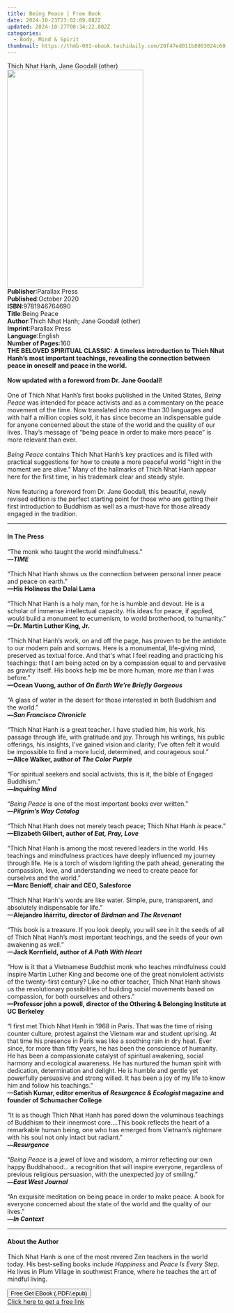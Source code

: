 ```yaml
---
title: Being Peace | Free Book
date: 2024-10-23T23:02:09.882Z
updated: 2024-10-27T00:34:22.802Z
categories:
  - Body, Mind & Spirit
thumbnail: https://thmb-001-ebook.techidaily.com/20f47ed011b8803024c60f7e43d72e32bd6397403cea6c4f4cccde9f5568695d.jpg
---
```

<main id="book-container">
  <div class="flex flex-col">
    <div class="book-brief flex-1 py-6 px-4 sm:p-6 md:py-10 md:px-8">
      <!-- brief-->
      <div class="book-brief-main">Thich Nhat Hanh, Jane Goodall (other)</div>
    </div>
    <div
      class="book-meta-info flex-1 grid gap-4 col-start-1 col-end-3 row-start-1 sm:mb-6 sm:grid-cols-4 lg:gap-6 lg:col-start-2 lg:row-end-6 lg:row-span-6 lg:mb-0"
    >
      <div
        class="book-meta-info-left place-content-center mt-4 p-4 text-sm leading-6 col-start-2 col-span-2 dark:text-slate-400"
      >
        <img
          class="w-full h-500 object-cover rounded-lg sm:h-255 sm:col-span-2 lg:col-span-full"
          src="https://img-001-ebook.techidaily.com/3602369e5287b7e60a1eebfa4b6f8043ae11f7d7376aa38cb87a548518996640.jpg"
          alt=""
          width="312"
          height="500"
        />
      </div>
      <div
        class="book-meta-info-right mt-2 col-start-1 row-start-2 col-span-3 self-center"
      >
        <!-- meta data  -->
        <div class="flex flex-col px-4 md:px-8">
          <div class="flex-1">
            <strong>Publisher</strong>:<span class="px-2">Parallax Press</span>
          </div>
          <div class="flex-1">
            <strong>Published</strong>:<span class="px-2">October 2020</span>
          </div>
          <div class="flex-1">
            <strong>ISBN</strong>:<span class="px-2">9781946764690</span>
          </div>
          <div class="flex-1">
            <strong>Title</strong>:<span class="px-2">Being Peace</span>
          </div>
          <div class="flex-1">
            <strong>Author</strong>:<span class="px-2"
              >Thich Nhat Hanh; Jane Goodall (other)</span
            >
          </div>
          <div class="flex-1">
            <strong>Imprint</strong>:<span class="px-2">Parallax Press</span>
          </div>
          <div class="flex-1">
            <strong>Language</strong>:<span class="px-2">English</span>
          </div>
          <div class="flex-1">
            <strong>Number of Pages</strong>:<span class="px-2">160</span>
          </div>
        </div>
      </div>
    </div>
    <div class="book-description flex-1 py-6 px-4 sm:p-6 md:py-10 md:px-8">
      <div class="book-description-main">
        <div accordion-content="" id="description">
          <b
            >THE BELOVED SPIRITUAL CLASSIC: A timeless introduction to Thich
            Nhat Hanh’s most important teachings, revealing the connection
            between peace in oneself and peace in the world.</b
          ><br />
          <b></b><br />
          <b>Now updated with a foreword from Dr. Jane Goodall!</b><br />
          <b></b><br />
          One of Thich Nhat Hanh’s first books published in the United States,
          <i>Being Peace </i>was intended for peace activists and as a
          commentary on the peace movement of the time. Now translated into more
          than 30 languages and with half a million copies sold, it has since
          become an indispensable guide for anyone concerned about the state of
          the world and the quality of our lives. Thay’s message of “being peace
          in order to make more peace” is more relevant than ever. <br />
          &nbsp;<br />
          <i>Being Peace</i> contains Thich Nhat Hanh’s key practices and is
          filled with practical suggestions for how to create a more peaceful
          world “right in the moment we are alive.” Many of the hallmarks of
          Thich Nhat Hanh appear here for the first time, in his trademark clear
          and steady style.<br />
          &nbsp;<br />
          Now featuring a foreword from Dr. Jane Goodall, this beautiful, newly
          revised edition is the perfect starting point for those who are
          getting their first introduction to Buddhism as well as a must-have
          for those already engaged in the tradition.
        </div>
        <div class="accordion-fader"></div>
      </div>
    </div>
    <div class="book-excerpts flex-1 py-6 px-4 sm:p-6 md:py-10 md:px-8">
      <!-- excerpts-->
      <div class="book-excerpts-main">
        <hr />
        <h4 class="placeholder placeholder-heading">
          <span>In The Press</span>
        </h4>
        <p>
          “The monk who taught the world mindfulness.” <br /><b>—<i>TIME</i></b
          ><br />&nbsp;<br />“Thich Nhat Hanh shows us the connection between
          personal inner peace and peace on earth.”<br /><b
            >—His Holiness the Dalai Lama</b
          ><br />&nbsp;<br />“Thich Nhat Hanh is a holy man, for he is humble
          and devout. He is a scholar of immense intellectual capacity. His
          ideas for peace, if applied, would build a monument to ecumenism, to
          world brotherhood, to humanity.”<br /><b
            >—Dr. Martin Luther King, Jr.</b
          ><br />&nbsp;<br />“Thich Nhat Hanh’s work, on and off the page, has
          proven to be the antidote to our modern pain and sorrows. Here is a
          monumental, life-giving mind, preserved as textual force. And that's
          what I feel reading and practicing his teachings: that I am being
          acted on by a compassion equal to and pervasive as gravity
          itself.&nbsp;His books help me be more human,
          more&nbsp;<i>me</i>&nbsp;than I was before.”<br /><b
            >—Ocean Vuong, author of <i>On Earth We’re Briefly Gorgeous</i></b
          ><br /><i>&nbsp;</i><br />“A glass of water in the desert for those
          interested in both Buddhism and the world.”<br /><b
            >—<i>San Francisco Chronicle</i></b
          ><br /><i>&nbsp;</i><br />“Thich Nhat Hanh is a great teacher. I have
          studied him, his work, his passage through life, with gratitude and
          joy. Through his writings, his public offerings, his insights, I’ve
          gained vision and clarity; I’ve often felt it would be impossible to
          find a more lucid, determined, and courageous soul.”<br /><b
            >—Alice Walker, author of <i>The Color Purple</i></b
          ><br />&nbsp;<br />“For spiritual seekers and social activists, this
          is it, the bible of Engaged Buddhism.”<br /><b
            >—<i>Inquiring Mind</i></b
          ><br /><i>&nbsp;</i><br />“<i>Being Peace </i>is one of the most
          important books ever written.”<br />­<b
            >—<i>Pilgrim’s Way Catalog</i></b
          ><br /><i>&nbsp;</i><br />“Thich Nhat Hanh does not merely teach
          peace; Thich Nhat Hanh <i>is</i> peace.”<br /><b
            >—Elizabeth Gilbert, author of <i>Eat, Pray, Love</i></b
          ><br />&nbsp;<br />“Thich Nhat Hanh is among the most revered leaders
          in the world. His teachings and mindfulness practices have deeply
          influenced my journey through life. He is a torch of wisdom lighting
          the path ahead, generating the compassion, love, and understanding we
          need to create peace for ourselves and the world.”<br /><b
            >—Marc Benioff, chair and CEO, Salesforce<br /></b
          ><i>&nbsp;</i><br />“Thich Nhat Hanh's words are like water. Simple,
          pure, transparent, and absolutely indispensable for life.”<br /><b
            >—Alejandro Iñárritu, director of <i>Birdman</i> and
            <i>The Revenant</i><br /></b
          >&nbsp;<br />“This book is a treasure. If you look deeply, you will
          see in it the seeds of all of Thich Nhat Hanh’s most important
          teachings, and the seeds of your own awakening as well.”<br /><b
            >—Jack Kornfield, author of <i>A Path With Heart</i><br /></b
          >&nbsp;<br />“How is it that a Vietnamese Buddhist monk who teaches
          mindfulness could inspire Martin Luther King and become one of the
          great nonviolent activists of the twenty-first&nbsp;century? Like no
          other teacher,&nbsp;Thich Nhat Hanh&nbsp;shows us the revolutionary
          possibilities of building social movements based on compassion, for
          both ourselves and others.”<br /><b
            >—Professor john a powell, director of the Othering &amp; Belonging
            Institute at UC&nbsp;Berkeley<br /></b
          >&nbsp;<br />“I first met Thich Nhat Hanh in 1968 in Paris. That was
          the time of rising counter culture, protest against the Vietnam war
          and student uprising. At that time his presence in Paris was like a
          soothing rain in dry heat. Ever since, for more than fifty years, he
          has been the conscience of humanity. He has been a compassionate
          catalyst of spiritual awakening, social harmony and ecological
          awareness. He has nurtured the human spirit with dedication,
          determination and delight. He is humble and gentle yet powerfully
          persuasive and strong willed. It has been a joy of my life to know him
          and follow his teachings.”<br /><b
            >—Satish Kumar, editor emeritus of
            <i>Resurgence &amp; Ecologist </i>magazine and founder of Schumacher
            College<br /></b
          >&nbsp;<br />“It is as though Thich Nhat Hanh has pared down the
          voluminous teachings of Buddhism to their innermost core....This book
          reflects the heart of a remarkable human being, one who has emerged
          from Vietnam’s nightmare with his soul not only intact but
          radiant.”<br /><b>—<i>Resurgence</i><br /></b>&nbsp;<br />“<i
            >Being Peace</i
          >
          is a jewel of love and wisdom, a mirror reflecting our own happy
          Buddhahood... a recognition that will inspire everyone, regardless of
          previous religious persuasion, with the unexpected joy of smiling.”<br /><b
            >—<i>East West Journal</i><br /></b
          >&nbsp;<br />“An exquisite meditation on being peace in order to make
          peace. A book for everyone concerned about the state of the world and
          the quality of our lives.”<br /><b>—<i>In Context</i><br /></b>
        </p>
      </div>
    </div>
    <div class="book-about-author flex-1 py-6 px-4 sm:p-6 md:py-10 md:px-8">
      <!-- about author-->
      <div class="book-main-author-main">
        <hr />
        <h4 class="placeholder placeholder-heading">
          <span>About the Author</span>
        </h4>
        <p>
          Thich Nhat Hanh is one of the most revered Zen teachers in the world
          today. His best-selling books include <i>Happiness</i> and
          <i>Peace Is Every Step</i>. He lives in Plum Village in southwest
          France, where he teaches the art of mindful living.
        </p>
      </div>
    </div>
    <div class="book-free-get flex-1 py-6 px-4 sm:p-6 md:py-10 md:px-8">
      <button
        id="btn-free-get"
        class="bg-blue-500 hover:bg-blue-700 text-white font-bold py-2 px-4 rounded"
      >
        Free Get EBook (.PDF/.epub)
      </button>
      <div id="countdown-display" class="px-2 text-lg mt-2"></div>
      <a
        id="free-link"
        class="hidden bg-blue-500 hover:bg-blue-700 text-white font-bold py-2 px-4 rounded"
        href="https://www.ebooks.com/en-us/book/209923678/being-peace/thich-nhat-hanh/"
        target="_blank"
        >Click here to get a free link</a
      >
    </div>
    <script>
      let countdownTime = 0;
      let countdownInterval = null;
      document
        .getElementById('btn-free-get')
        .addEventListener('click', startCountdown);
      function startCountdown() {
        countdownTime = new Date().getTime() + 60000 * 3;
        countdownInterval = setInterval(updateCountdown, 1000);
        document.getElementById('btn-free-get').disabled = true;
        document
          .getElementById('btn-free-get')
          .classList.add('bg-gray-500', 'cursor-not-allowed');
      }
      function updateCountdown() {
        let currentTime = new Date().getTime();
        let timeLeft = countdownTime - currentTime;
        let secondsLeft = Math.floor(timeLeft / 1000);
        document.getElementById('countdown-display').innerHTML =
          `Remaining time: ${secondsLeft} seconds.`;
        if (secondsLeft <= 0) {
          clearInterval(countdownInterval);
          document.getElementById('btn-free-get').classList.add('hidden');
          document.getElementById('free-link').classList.remove('hidden');
          document.getElementById('countdown-display').innerHTML = '';
        }
      }
    </script>
  </div>
</main>

<ins class="adsbygoogle"
      style="display:block"
      data-ad-client="ca-pub-7571918770474297"
      data-ad-slot="8358498916"
      data-ad-format="auto"
      data-full-width-responsive="true"></ins>
    